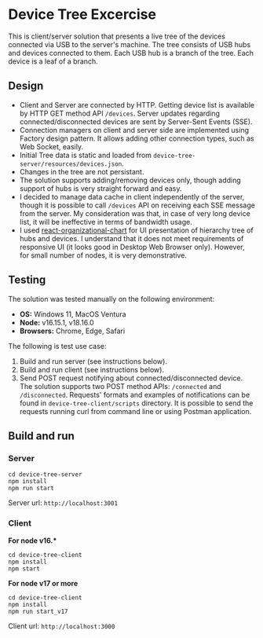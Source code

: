 # Device Tree Excercise
This is client/server solution that presents a live tree of the devices connected via USB to the server's machine. 
The tree consists of USB hubs and devices connected to them. 
Each USB hub is a branch of the tree. Each device is a leaf of a branch.
## Design
- Client and Server are connected by HTTP. 
Getting device list is available by HTTP GET method API `/devices`.
Server updates regarding connected/disconnected devices are sent by Server-Sent Events (SSE). 
- Connection managers on client and server side are implemented using Factory design pattern. 
It allows adding other connection types, such as Web Socket, easily.
- Initial Tree data is static and loaded from `device-tree-server/resources/devices.json`.
- Changes in the tree are not persistant.
- The solution supports adding/removing devices only, though adding support of hubs is very straight forward and easy. 
- I decided to manage data cache in client independently of the server, though it is possible to call `/devices` API on receiving each SSE message from the server.
My consideration was that, in case of very long device list, it will be ineffective in terms of bandwidth usage.
- I used [react-organizational-chart](https://www.npmjs.com/package/react-organizational-chart) for UI presentation of hierarchy tree of hubs and devices. I understand that it does not meet requirements of responsive UI (it looks good in Desktop Web Browser only).
However, for small number of nodes, it is very demonstrative.
## Testing
The solution was tested manually on the following environment:
- **OS:** Windows 11, MacOS Ventura
- **Node:** v16.15.1, v18.16.0
- **Browsers:** Chrome, Edge, Safari

The following is test use case:
1. Build and run server (see instructions below).
2. Build and run client (see instructions below).
3. Send POST request notifying about connected/disconnected device. The solution supports two POST method APIs: `/connected` and `/disconnected`. 
Requests' formats and examples of notifications can be found in `device-tree-client/scripts` directory. 
It is possible to send the requests running curl from command line or using Postman application.
## Build and run
### Server
```
cd device-tree-server
npm install
npm run start
```
Server url: `http://localhost:3001`

### Client

__For node v16.*__
```
cd device-tree-client
npm install
npm start
```

__For node v17 or more__
```
cd device-tree-client
npm install
npm run start_v17
```

Client url: `http://localhost:3000`
